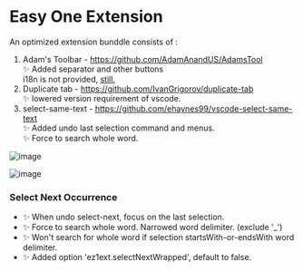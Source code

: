 # Easy One Extension

An optimized extension bunddle consists of :

1. Adam's Toolbar - https://github.com/AdamAnandUS/AdamsTool  
✨ Added separator and other buttons  
i18n is not provided, [still.](https://github.com/appxmod/Easy-One-Extension/blob/444bc8ea6c83e3bd8339159b90deae6b0152a0ee/extension.js#L75)
1. Duplicate tab - https://github.com/IvanGrigorov/duplicate-tab  
✨ lowered version requirement of vscode.    
1. select-same-text - https://github.com/ehaynes99/vscode-select-same-text  
✨ Added undo last selection command and menus.  
✨ Force to search whole word.



![image](https://github.com/appxmod/Easy-One-Extension/assets/11593903/97ae6d5d-f3cb-4889-b163-3f437e01d45b)

![image](https://github.com/appxmod/Easy-One-Extension/assets/11593903/3798405a-3a17-42ad-a42c-0304a470c0b0)


  
### Select Next Occurrence
- ✨ When undo select-next, focus on the last selection. 
- ✨ Force to search whole word.  Narrowed word delimiter. (exclude '_')    
- ✨ Won't search for whole word if selection startsWith-or-endsWith word delimiter.  
- ✨ Added option 'ez1ext.selectNextWrapped', default to false.  
